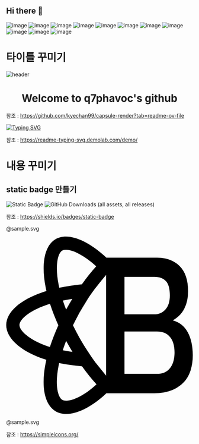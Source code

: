 ## Hi there 👋

![image](https://github.com/q7phavoc/q7phavoc/assets/82801390/c71d079d-f5d8-4f58-8a39-399d65b51cda)
![image](https://github.com/q7phavoc/q7phavoc/assets/82801390/1568ee98-a579-487c-8989-a8e58c4543bc)
![image](https://github.com/q7phavoc/q7phavoc/assets/82801390/2a796285-82f0-4db8-ab52-288ea7c61b3f)
![image](https://github.com/q7phavoc/q7phavoc/assets/82801390/0e16d73d-f783-4020-9f1a-1d7d273ce594)
![image](https://github.com/q7phavoc/q7phavoc/assets/82801390/1e76d7e9-a7be-4b48-aba6-d751714b14cb)
![image](https://github.com/q7phavoc/q7phavoc/assets/82801390/bade1d41-fbc5-4513-aa3b-28efd54bf69d)
![image](https://github.com/q7phavoc/q7phavoc/assets/82801390/7c0bc120-58d3-4f5b-86f3-1e6bb190a221)
![image](https://github.com/q7phavoc/q7phavoc/assets/82801390/4be7d24f-de08-4e7e-bd6c-ee2899c6d00f)
![image](https://github.com/q7phavoc/q7phavoc/assets/82801390/37b6039d-e672-425f-93c6-6250e0e0b2d6)
![image](https://github.com/q7phavoc/q7phavoc/assets/82801390/ffd0b917-12b0-4d07-8a56-ed05f8211ae3)
![image](https://github.com/q7phavoc/q7phavoc/assets/82801390/3c05bdf8-2736-4362-8432-31869a2e4c27)

# 타이틀 꾸미기
![header](https://capsule-render.vercel.app/api?type=slice&color=auto&height=300&section=header&text=Welcome%20to&desc=q7phavoc's%20github&fontSize=70&animation=fadeIn&descSize=30&descAlignY=80)

<div align="center">
  <h1>Welcome to q7phavoc's github</h1>
</div>

참조 : https://github.com/kyechan99/capsule-render?tab=readme-ov-file

[![Typing SVG](https://readme-typing-svg.demolab.com?font=Fira+Code&size=30&pause=1000&color=F78ADD&background=B9FAFF00&center=true&vCenter=true&random=false&width=435&lines=Welcome+to;q7phavoc's+github)](https://git.io/typing-svg)

참조 : https://readme-typing-svg.demolab.com/demo/

# 내용 꾸미기

## static badge 만들기
![Static Badge](https://img.shields.io/badge/test-test-blue?style=flat-square&logo=javascript&label=javascript)
![GitHub Downloads (all assets, all releases)](https://img.shields.io/github/downloads/q7phavoc/q7phavoc/total)

참조 : https://shields.io/badges/static-badge

@sample.svg
<svg role="img" viewBox="0 0 24 24" xmlns="http://www.w3.org/2000/svg"><title>React Bootstrap</title><path d="M7.679.6264c-.5006 0-.948.1121-1.3298.333-.367.2125-.6755.5291-.917.9411-.2262.386-.393.856-.4957 1.3964-.1978 1.0417-.155 2.3459.124 3.7707.0353.1794.074.361.1157.5414a17 17 0 0 0-.6444.209c-1.345.469-2.4699 1.0817-3.2528 1.7723-.406.3576-.72.7357-.9349 1.1235C.1158 11.1263 0 11.5493 0 11.9712c0 .846.4686 1.703 1.355 2.4806.8347.7323 2.015 1.3717 3.4123 1.8496.1298.0441.262.087.3948.128a17 17 0 0 0-.1281.609c-.2658 1.3994-.2968 2.6799-.0903 3.7032.1073.53.2776.9912.5063 1.371.2432.4038.5519.7156.9174.9264.3851.222.8384.3346 1.3472.3346.6927 0 1.4672-.2054 2.302-.6105.8184-.3971 1.6537-.9659 2.4827-1.6905a13 13 0 0 0 .3909-.3556h.1963v-.0004h5.9501q1.3018 0 2.2457-.38c.6305-.2529 1.1436-.5942 1.5475-1.0227.4038-.4286.6983-.9399.8871-1.5339.1888-.589.2831-1.227.2831-1.9087.0005-1.1884-.2152-2.1719-.6416-2.9608q-.6346-1.1668-1.867-1.5139a.032.032 0 0 1-.0202-.0321.034.034 0 0 1 .0154-.0303c.6118-.3401 1.082-.8245 1.4115-1.4425q.498-.9348.498-2.2499c0-1.4464-.366-2.5224-1.0946-3.238-.7287-.7158-1.6988-1.0715-2.9064-1.0715h-6.5124a16 16 0 0 0-.308-.2819c-.8608-.7637-1.7192-1.363-2.552-1.7796C9.1688.8432 8.3802.6264 7.679.6264m.0072 1.6994c.4338 0 .9952.1703 1.623.4925.6806.3497 1.4185.8697 2.1341 1.5051q.0666.0591.1361.1228c-.6294.696-1.2497 1.4694-1.846 2.302-1.016.0992-1.9927.2474-2.9071.441a15 15 0 0 1-.0925-.4342l-.0027-.0149c-.218-1.1138-.2711-2.1316-.1536-2.9418.1015-.6963.3287-1.194.6245-1.3653.1228-.0712.2858-.1072.4842-.1072m5.1605 3.217v12.9119l-.7657-.9454-.5002-.6175c-.2525-.3117-.657-.8886-1.1391-1.624a29 29 0 0 1-.7951-1.2816l-.0145-.025c-.231-.3984-.4027-.7193-.5406-.977a39 39 0 0 1-.5065-.9813l.03-.0583.0018-.0033a31 31 0 0 1 .5659-1.0979l.0017-.003.2074-.4024.3063-.5075.002-.0033c.1143-.1947.233-.3912.3526-.584l.2108-.3482c.2806-.4645.5061-.8033.862-1.2943.1917-.2642.3735-.4962.6616-.8562l.0006-.0007.0142-.018.0055-.007c.117-.1491.235-.2961.3509-.4369l.0038-.0047.0023-.0028a83 83 0 0 1 .6822-.8317zm2.3907.2519h3.8286c.6423 0 1.1336.1804 1.4735.5363s.5097.9744.5097 1.8516c0 .7803-.1888 1.375-.5667 1.7942-.378.419-.85.624-1.4169.624h-3.8284c-.0141 0-.0256-.0149-.0256-.0332l.0002-4.7399c0-.0182.0113-.033.0256-.033M8.498 8.6164a31.5 31.5 0 0 0-.7931 1.375 23 23 0 0 1-.4173-1.1595 23 23 0 0 1 1.2104-.2155m-2.8646.6334c.288.8924.6483 1.8157 1.0715 2.7477l.0002.0001c-.4297.9474-.795 1.8853-1.087 2.791a12 12 0 0 1-.3005-.0982c-1.1617-.397-2.1292-.9097-2.798-1.4823-.5116-.4381-.817-.9003-.817-1.2364 0-.345.3055-.7895.8384-1.2203.6203-.5016 1.503-.96 2.551-1.3252a15 15 0 0 1 .5414-.1764m9.6038 3.5427h4.1484c.718 0 1.2696.2244 1.67.692s.597 1.1257.597 1.9883c.0002.8771-.2004 1.5595-.5968 2.037-.3932.4822-.952.7218-1.67.7218h-4.1486c-.0141 0-.0256-.0148-.0256-.033v-5.373c0-.0183.0113-.033.0256-.033M7.7065 14.001a31.4 31.4 0 0 0 .818 1.411 22 22 0 0 1-1.251-.2087v-.0001c.1291-.3932.2742-.7959.433-1.2022m-.8937 2.8444c.9022.1846 1.8901.3238 2.9408.414.602.8384 1.2275 1.617 1.8615 2.317-.0783.0721-.1572.143-.2357.212-.9178.8022-1.8394 1.3821-2.6649 1.6771l-.0171.0061c-.37.1306-.7003.1969-.9812.1969-.2073 0-.3747-.036-.4975-.1067-.299-.1725-.5317-.6594-.6384-1.336-.1247-.7884-.081-1.7816.126-2.872l.0001.0001c.0323-.1692.0677-.3393.1064-.5085"/></svg>
@sample.svg

참조 : https://simpleicons.org/

<!--
**q7phavoc/q7phavoc** is a ✨ _special_ ✨ repository because its `README.md` (this file) appears on your GitHub profile.

Here are some ideas to get you started:

- 🔭 I’m currently working on ...
- 🌱 I’m currently learning ...
- 👯 I’m looking to collaborate on ...
- 🤔 I’m looking for help with ...
- 💬 Ask me about ...
- 📫 How to reach me: ...
- 😄 Pronouns: ...
- ⚡ Fun fact: ...
-->
